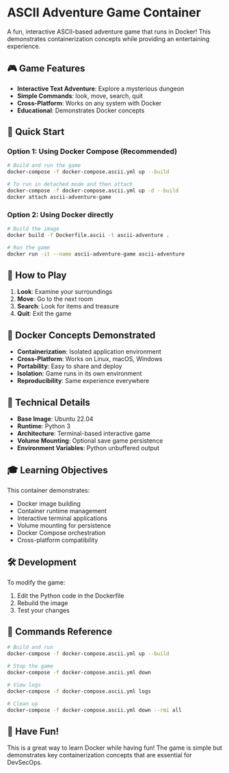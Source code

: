 # ASCII Adventure Game Container

A fun, interactive ASCII-based adventure game that runs in Docker! This demonstrates containerization concepts while providing an entertaining experience.

## 🎮 Game Features

- **Interactive Text Adventure**: Explore a mysterious dungeon
- **Simple Commands**: look, move, search, quit
- **Cross-Platform**: Works on any system with Docker
- **Educational**: Demonstrates Docker concepts

## 🚀 Quick Start

### Option 1: Using Docker Compose (Recommended)
```bash
# Build and run the game
docker-compose -f docker-compose.ascii.yml up --build

# To run in detached mode and then attach
docker-compose -f docker-compose.ascii.yml up -d --build
docker attach ascii-adventure-game
```

### Option 2: Using Docker directly
```bash
# Build the image
docker build -f Dockerfile.ascii -t ascii-adventure .

# Run the game
docker run -it --name ascii-adventure-game ascii-adventure
```

## 🎯 How to Play

1. **Look**: Examine your surroundings
2. **Move**: Go to the next room
3. **Search**: Look for items and treasure
4. **Quit**: Exit the game

## 🐳 Docker Concepts Demonstrated

- **Containerization**: Isolated application environment
- **Cross-Platform**: Works on Linux, macOS, Windows
- **Portability**: Easy to share and deploy
- **Isolation**: Game runs in its own environment
- **Reproducibility**: Same experience everywhere

## 🔧 Technical Details

- **Base Image**: Ubuntu 22.04
- **Runtime**: Python 3
- **Architecture**: Terminal-based interactive game
- **Volume Mounting**: Optional save game persistence
- **Environment Variables**: Python unbuffered output

## 🎓 Learning Objectives

This container demonstrates:
- Docker image building
- Container runtime management
- Interactive terminal applications
- Volume mounting for persistence
- Docker Compose orchestration
- Cross-platform compatibility

## 🛠️ Development

To modify the game:
1. Edit the Python code in the Dockerfile
2. Rebuild the image
3. Test your changes

## 📝 Commands Reference

```bash
# Build and run
docker-compose -f docker-compose.ascii.yml up --build

# Stop the game
docker-compose -f docker-compose.ascii.yml down

# View logs
docker-compose -f docker-compose.ascii.yml logs

# Clean up
docker-compose -f docker-compose.ascii.yml down --rmi all
```

## 🎉 Have Fun!

This is a great way to learn Docker while having fun! The game is simple but demonstrates key containerization concepts that are essential for DevSecOps. 